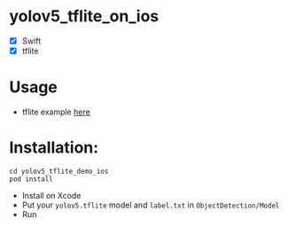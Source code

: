 # yolov5_tflite_on_ios
- [x] Swift
- [x] tflite

# Usage
- tflite example [here](https://github.com/tensorflow/examples/tree/master/lite/examples/object_detection/ios)

# Installation:
```shell
cd yolov5_tflite_demo_ios
pod install
```  
- Install on Xcode
- Put your `yolov5.tflite` model and `label.txt` in `ObjectDetection/Model` 
- Run